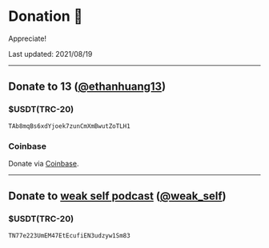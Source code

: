 # Donation 🙏

Appreciate!

Last updated: 2021/08/19

---
## Donate to **13** ([@ethanhuang13](https://twitter.com/ethanhuang13))
### $USDT(TRC-20)
```
TAb8mqBs6xdYjoek7zunCmXmBwutZoTLH1
```

### Coinbase
Donate via [Coinbase](https://commerce.coinbase.com/checkout/383d5737-5043-4e21-bbec-c44fc81f79c9).

---

## Donate to **[weak self podcast](https://weakself.dev)** ([@weak_self](https://twitter.com/weak_self))
### $USDT(TRC-20)
```
TN77e223UmEM47EtEcufiEN3udzyw1Sm83
```